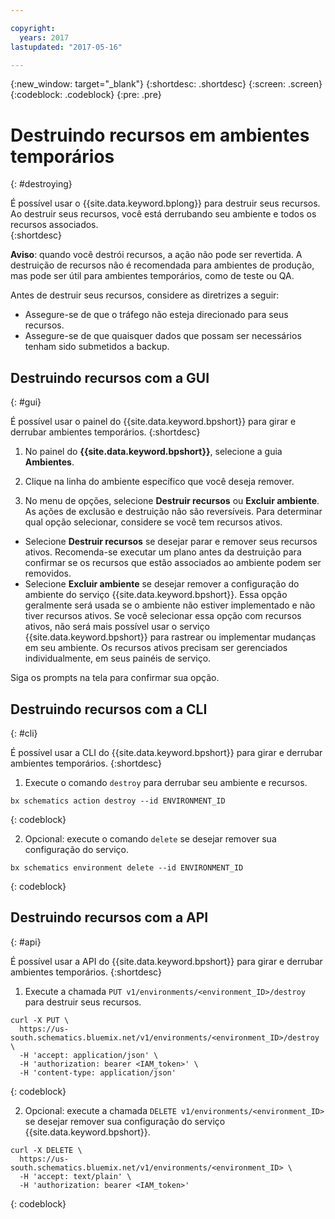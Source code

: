 ```yaml
---

copyright:
  years: 2017
lastupdated: "2017-05-16"

---
```

{:new_window: target="_blank"}
{:shortdesc: .shortdesc}
{:screen: .screen}
{:codeblock: .codeblock}
{:pre: .pre}

# Destruindo recursos em ambientes temporários
{: #destroying}

É possível usar o {{site.data.keyword.bplong}} para destruir seus recursos. Ao destruir seus recursos, você está derrubando seu ambiente e todos os recursos associados.  
{:shortdesc}

**Aviso**: quando você destrói recursos, a ação não pode ser revertida. A destruição de recursos não é recomendada para ambientes de produção, mas pode ser útil para ambientes temporários, como de teste ou QA.

Antes de destruir seus recursos, considere as diretrizes a seguir: 
* Assegure-se de que o tráfego não esteja direcionado para seus recursos.
* Assegure-se de que quaisquer dados que possam ser necessários tenham sido submetidos a backup. 


## Destruindo recursos com a GUI
{: #gui}

É possível usar o painel do {{site.data.keyword.bpshort}} para girar e derrubar ambientes temporários.
{:shortdesc}

1. No painel do **{{site.data.keyword.bpshort}}**, selecione a guia **Ambientes**.

2. Clique na linha do ambiente específico que você deseja remover. 

3. No menu de opções, selecione **Destruir recursos** ou **Excluir ambiente**. As ações de exclusão e destruição não são reversíveis. Para determinar qual opção selecionar, considere se você tem recursos ativos.
  * Selecione **Destruir recursos** se desejar parar e remover seus recursos ativos. Recomenda-se executar um plano antes da destruição para confirmar se os recursos que estão associados ao ambiente podem ser removidos.
  * Selecione **Excluir ambiente** se desejar remover a configuração do ambiente do serviço {{site.data.keyword.bpshort}}. Essa opção geralmente será usada se o ambiente não estiver implementado e não tiver recursos ativos. Se você selecionar essa opção com recursos ativos, não será mais possível usar o serviço {{site.data.keyword.bpshort}} para rastrear ou implementar mudanças em seu ambiente. Os recursos ativos precisam ser gerenciados individualmente, em seus painéis de serviço.
  
  Siga os prompts na tela para confirmar sua opção. 


## Destruindo recursos com a CLI
{: #cli}

É possível usar a CLI do {{site.data.keyword.bpshort}} para girar e derrubar ambientes temporários.
{:shortdesc}

1. Execute o comando `destroy` para derrubar seu ambiente e recursos.

  ```
  bx schematics action destroy --id ENVIRONMENT_ID
  ```
  {: codeblock}
  
2. Opcional: execute o comando `delete` se desejar remover sua configuração do serviço.

  ```
  bx schematics environment delete --id ENVIRONMENT_ID
  ```
  {: codeblock}


## Destruindo recursos com a API
{: #api}

É possível usar a API do {{site.data.keyword.bpshort}} para girar e derrubar ambientes temporários.
{:shortdesc}

1. Execute a chamada `PUT v1/environments/<environment_ID>/destroy` para destruir seus recursos.

  ```
  curl -X PUT \
    https://us-south.schematics.bluemix.net/v1/environments/<environment_ID>/destroy \
    -H 'accept: application/json' \
    -H 'authorization: bearer <IAM_token>' \
    -H 'content-type: application/json'
  ```
  {: codeblock}

2. Opcional: execute a chamada `DELETE v1/environments/<environment_ID>` se desejar remover sua configuração do serviço {{site.data.keyword.bpshort}}.

  ```
  curl -X DELETE \
    https://us-south.schematics.bluemix.net/v1/environments/<environment_ID> \
    -H 'accept: text/plain' \
    -H 'authorization: bearer <IAM_token>'
  ```
  {: codeblock}
